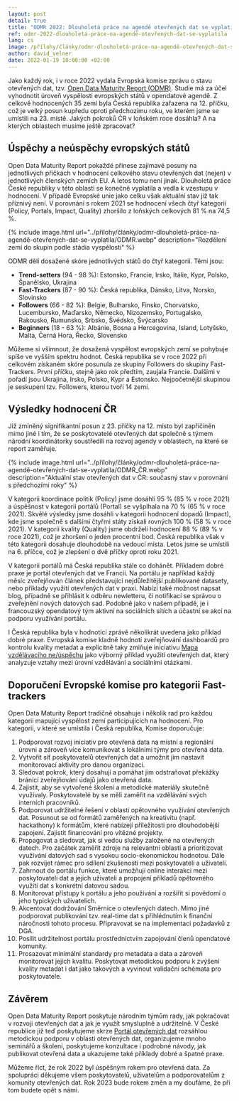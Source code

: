 ```yaml
---
layout: post
detail: true
title: "ODMR 2022: Dlouholetá práce na agendě otevřených dat se vyplatila"
ref: odmr-2022-dlouholetá-práce-na-agendě-otevřených-dat-se-vyplatila
lang: cs
image: /přílohy/články/odmr-dlouholetá-práce-na-agendě-otevřených-dat-se-vyplatila/ODMR_ČR.webp
author: david_velner
date: 2022-01-19 10:00:00 +02:00
---
```

Jako každý rok, i v roce 2022 vydala Evropská komise zprávu o stavu otevřených dat, tzv. [Open Data Maturity Report (ODMR)]. 
Studie má za účel vyhodnotit úroveň vyspělosti evropských států v opendatové agendě. 
Z celkově hodnocených 35 zemí byla Česká republika zařazena na 12. příčku, což je velký posun kupředu oproti předchozímu roku, ve kterém jsme se umístili na 23. místě. 
Jakých pokroků ČR v loňském roce dosáhla? 
A na kterých oblastech musíme ještě zpracovat?

<!--more-->

## Úspěchy a neúspěchy evropských států

Open Data Maturity Report pokaždé přinese zajímavé posuny na jednotlivých příčkách v hodnocení celkového stavu otevřených dat (nejen) v jednotlivých členských zemích EU. 
A letos tomu není jinak. 
Dlouholetá práce České republiky v této oblasti se konečně vyplatila a vedla k vzestupu v hodnocení. 
V případě Evropské unie jako celku však aktuální stav již tak příznivý není. 
V porovnání s rokem 2021 se hodnocení všech čtyř kategorií (Policy, Portals, Impact, Quality) zhoršilo z loňských celkových 81 % na 74,5 %. 

{% include image.html url="../přílohy/články/odmr-dlouholetá-práce-na-agendě-otevřených-dat-se-vyplatila/ODMR.webp" description="Rozdělení zemí do skupin podle stádia vyspělosti" %}

ODMR dělí dosažené skóre jednotlivých států do čtyř kategorií. Těmi jsou:
- **Trend-setters** (94 - 98 %): Estonsko, Francie, Irsko, Itálie, Kypr, Polsko, Španělsko, Ukrajina 
- **Fast-Trackers** (87 - 90 %): Česká republika, Dánsko, Litva, Norsko, Slovinsko
- **Followers** (66 - 82 %): Belgie, Bulharsko, Finsko, Chorvatsko, Lucembursko, Maďarsko, Německo, Nizozemsko, Portugalsko, Rakousko, Rumunsko, Srbsko, Švédsko, Švýcarsko
- **Beginners** (18 - 63 %): Albánie, Bosna a Hercegovina, Island, Lotyšsko, Malta, Černá Hora, Řecko, Slovensko

Můžeme si všimnout, že dosažená vyspělost evropských zemí se pohybuje spíše ve vyšším spektru hodnot.
Česká republika se v roce 2022 při celkovém získaném skóre posunula ze skupiny Followers do skupiny Fast-Trackers.
První příčku, stejně jako rok předtím, zaujala Francie.
Dalšími v pořadí jsou Ukrajina, Irsko, Polsko, Kypr a Estonsko. 
Nejpočetnější skupinou je seskupení tzv. Followers, kterou tvoří 14 zemí.

## Výsledky hodnocení ČR

Již zmíněný signifikantní posun z 23. příčky na 12. místo byl zapříčiněn mimo jiné i tím, že se poskytovatelé otevřených dat společně s týmem národní koordinátorky soustředili na rozvoj agendy v oblastech, na které se report zaměřuje.

{% include image.html url="../přílohy/články/odmr-dlouholetá-práce-na-agendě-otevřených-dat-se-vyplatila/ODMR_ČR.webp" description="Aktuální stav otevřených dat v ČR: současný stav v porovnání s předchozími roky" %}

V kategorii koordinace politik (Policy) jsme dosáhli 95 % (85 % v roce 2021) a úspěšnost v kategorii portálů (Portal) se vyšplhala na 70 % (65 % v roce 2021). 
Skvělé výsledky jsme dosáhli v kategorii hodnocení dopadů (Impact), kde jsme společně s dalšími čtyřmi státy získali rovných 100 % (58 % v roce 2021). 
V kategorii kvality (Quality) jsme obdrželi hodnocení 88 % (89 % v roce 2021), což je zhoršení o jeden procentní bod. 
Česká republika však v této kategorii dosahuje dlouhodobě na vedoucí místa.
Letos jsme se umístili na 6. příčce, což je zlepšení o dvě příčky oproti roku 2021.

V kategorii portálů má Česká republika stále co dohánět. 
Příkladem dobré praxe je portál otevřených dat ve Francii.
Na portálu je například každý měsíc zveřejňován článek představující nejdůležitější publikované datasety, nebo příklady využití otevřených dat v praxi. 
Nabízí také možnost napsat blog, případně se přihlásit k odběru newletteru, či notifikací se správou o zveřejnění nových datových sad.
Podobně jako v našem případě, je i francouzský opendatový tým aktivní na sociálních sítích a účastní se akcí na podporu využívání portálu.

I Česká republika byla v hodnotící zprávě několikrát uvedena jako příklad dobré praxe. 
Evropská komise kladně hodnotí zveřejňování dashboardů pro kontrolu kvality metadat a explicitně taky zmiňuje iniciativu [Mapa vzdělávacího ne/úspěchu] jako výborný příklad využití otevřených dat, který analyzuje vztahy mezi úrovní vzdělávání a sociálními otázkami. 

## Doporučení Evropské komise pro kategorii Fast-trackers

Open Data Maturity Report tradičně obsahuje i několik rad pro každou kategorii mapující vyspělost zemí participujících na hodnocení. 
Pro kategorii, v které se umístila i Česká republika, Komise doporučuje:

1.	Podporovat rozvoj iniciativ pro otevřená data na místní a regionální úrovni a zároveň více komunikovat s lokálními týmy pro otevřená data. 
2.	Vytvořit síť poskytovatelů otevřených dat a umožnit jim nastavit monitorovací aktivity pro danou organizaci. 
3.	Sledovat pokrok, který dosahují a pomáhat jim odstraňovat překážky bránící zveřejňování údajů jako otevřená data.
4.	Zajistit, aby se vytvořené školení a metodické materiály skutečně využívaly. Poskytovatelé by se měli zaměřit na vzdělávání svých interních pracovníků.
5.	Podporovat udržitelné řešení v oblasti opětovného využívání otevřených dat. Posunout se od formátů zaměřených na kreativitu (např. hackathony) k formátům, které nabízejí příležitosti pro dlouhodobější zapojení. Zajistit financování pro vítězné projekty.
6.	Propagovat a sledovat, jak si vedou služby založené na otevřených datech.  Pro začátek zaměřit zdroje na relevantní oblasti a prioritizovat využívání datových sad s vysokou socio-ekonomickou hodnotou. Dále pak rozvíjet rámec pro sdílení zkušeností mezi poskytovateli a uživateli. 
7.	Zahrnout do portálu funkce, které umožňují online interakci mezi poskytovateli dat a jejich uživateli a propojení příkladů opětovného využití dat s konkrétní datovou sadou. 
8.	Monitorovat přístupy k portálu a jeho používání a rozšířit si povědomí o jeho typických uživatelích.
9.	Akcentovat dodržování Směrnice o otevřených datech. Mimo jiné podporovat publikování tzv. real-time dat s přihlédnutím k finanční náročnosti tohoto procesu. Připravovat se na implementaci požadavků z DGA. 
10.	Posílit udržitelnost portálu prostřednictvím zapojování členů opendatové komunity.
11.	Prosazovat minimální standardy pro metadata a data a zároveň monitorovat jejich kvalitu. Poskytovat metodickou podporu k zvýšení kvality metadat i dat jako takových a vyvinout validační schémata pro poskytovatele.

## Závěrem

Open Data Maturity Report poskytuje národním týmům rady, jak pokračovat v rozvoji otevřených dat a jak je využít smysluplně a udržitelně.
V České republice již teď poskytujeme skrze [Portál otevřených dat] rozsáhlou metodickou podporu v oblasti otevřených dat, organizujeme mnoho seminářů a školení, poskytujeme konzultace i podrobné návody, jak publikovat otevřená data a ukazujeme také příklady dobré a špatné praxe. 

Můžeme říct, že rok 2022 byl úspěšným rokem pro otevřená data. 
Za spolupráci děkujeme všem poskytovatelů, uživatelům a podporovatelům z komunity otevřených dat. 
Rok 2023 bude rokem změn a my doufáme, že při tom budete opět s námi.






[Open Data Maturity Report (ODMR)]: https://data.europa.eu/sites/default/files/data.europa.eu_landscaping_insight_report_n8_2022_3.pdf "Open Data Maturity Report"
[Mapa vzdělávacího ne/úspěchu]: https://www.mapavzdelavani.cz/ "Mapa vzdělávacího ne/úspěchu"
[Portál otevřených dat]: https://data.gov.cz/ "Portál otevřených dat"
